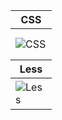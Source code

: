 <table>
<thead>
<tr>
<th height=20>
CSS
</th>
</tr>
</thead>
<tbody>
<tr>
<td height=50 width=50>
<img src=https://github.com/AndriiKot/___Icons__and__Links___/blob/main/icons/css.svg alt=CSS>
</td>
</tr>
</tbody>
<thead>
<tr>
<th height=20>
Less
</th>
</tr>
</thead>
<tbody>
<tr>
<td height=50 width=50>
<img src=https://github.com/AndriiKot/___Icons__and__Links___/blob/main/icons/less.svg alt=Less>
</td>
</tr>
</tbody>
</table>
